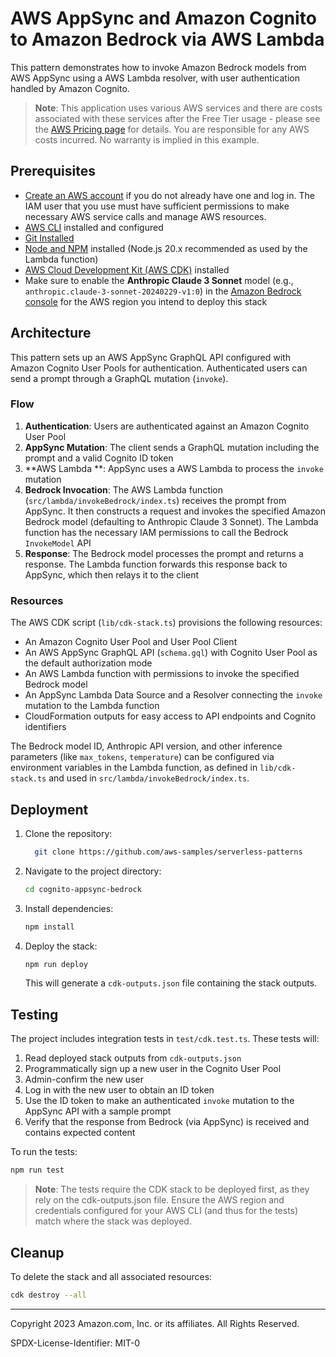 # AWS AppSync and Amazon Cognito to Amazon Bedrock via AWS Lambda 

This pattern demonstrates how to invoke Amazon Bedrock models from AWS AppSync using a AWS Lambda resolver, with user authentication handled by Amazon Cognito.

> **Note**: This application uses various AWS services and there are costs associated with these services after the Free Tier usage - please see the [AWS Pricing page](https://aws.amazon.com/pricing/) for details. You are responsible for any AWS costs incurred. No warranty is implied in this example.

## Prerequisites

- [Create an AWS account](https://portal.aws.amazon.com/gp/aws/developer/registration/index.html) if you do not already have one and log in. The IAM user that you use must have sufficient permissions to make necessary AWS service calls and manage AWS resources.
- [AWS CLI](https://docs.aws.amazon.com/cli/latest/userguide/install-cliv2.html) installed and configured
- [Git Installed](https://git-scm.com/book/en/v2/Getting-Started-Installing-Git)
- [Node and NPM](https://nodejs.org/en/download/) installed (Node.js 20.x recommended as used by the Lambda function)
- [AWS Cloud Development Kit (AWS CDK)](https://docs.aws.amazon.com/cdk/v2/guide/cli.html) installed
- Make sure to enable the **Anthropic Claude 3 Sonnet** model (e.g., `anthropic.claude-3-sonnet-20240229-v1:0`) in the [Amazon Bedrock console](https://console.aws.amazon.com/bedrock/home#/modelaccess) for the AWS region you intend to deploy this stack

## Architecture

This pattern sets up an AWS AppSync GraphQL API configured with Amazon Cognito User Pools for authentication. Authenticated users can send a prompt through a GraphQL mutation (`invoke`).

### Flow

1. **Authentication**: Users are authenticated against an Amazon Cognito User Pool
2. **AppSync Mutation**: The client sends a GraphQL mutation including the prompt and a valid Cognito ID token
3. **AWS Lambda **: AppSync uses a AWS Lambda to process the `invoke` mutation
4. **Bedrock Invocation**: The AWS Lambda function (`src/lambda/invokeBedrock/index.ts`) receives the prompt from AppSync. It then constructs a request and invokes the specified Amazon Bedrock model (defaulting to Anthropic Claude 3 Sonnet). The Lambda function has the necessary IAM permissions to call the Bedrock `InvokeModel` API
5. **Response**: The Bedrock model processes the prompt and returns a response. The Lambda function forwards this response back to AppSync, which then relays it to the client

### Resources

The AWS CDK script (`lib/cdk-stack.ts`) provisions the following resources:

- An Amazon Cognito User Pool and User Pool Client
- An AWS AppSync GraphQL API (`schema.gql`) with Cognito User Pool as the default authorization mode
- An AWS Lambda function with permissions to invoke the specified Bedrock model
- An AppSync Lambda Data Source and a Resolver connecting the `invoke` mutation to the Lambda function
- CloudFormation outputs for easy access to API endpoints and Cognito identifiers

The Bedrock model ID, Anthropic API version, and other inference parameters (like `max_tokens`, `temperature`) can be configured via environment variables in the Lambda function, as defined in `lib/cdk-stack.ts` and used in `src/lambda/invokeBedrock/index.ts`.

## Deployment

1. Clone the repository:

   ```bash
     git clone https://github.com/aws-samples/serverless-patterns
   ```

2. Navigate to the project directory:

   ```bash
   cd cognito-appsync-bedrock
   ```

3. Install dependencies:

   ```bash
   npm install
   ```

4. Deploy the stack:
   ```bash
   npm run deploy
   ```
   This will generate a `cdk-outputs.json` file containing the stack outputs.

## Testing

The project includes integration tests in `test/cdk.test.ts`. These tests will:

1. Read deployed stack outputs from `cdk-outputs.json`
2. Programmatically sign up a new user in the Cognito User Pool
3. Admin-confirm the new user
4. Log in with the new user to obtain an ID token
5. Use the ID token to make an authenticated `invoke` mutation to the AppSync API with a sample prompt
6. Verify that the response from Bedrock (via AppSync) is received and contains expected content

To run the tests:

```bash
npm run test
```

> **Note**: The tests require the CDK stack to be deployed first, as they rely on the cdk-outputs.json file. Ensure the AWS region and credentials configured for your AWS CLI (and thus for the tests) match where the stack was deployed.

## Cleanup

To delete the stack and all associated resources:

```bash
cdk destroy --all
```

---

Copyright 2023 Amazon.com, Inc. or its affiliates. All Rights Reserved.

SPDX-License-Identifier: MIT-0
